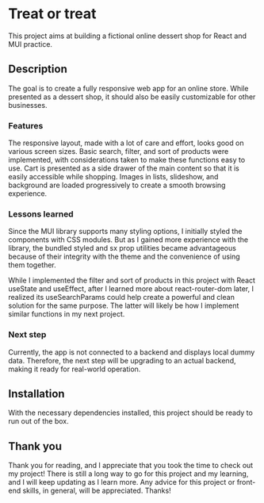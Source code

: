 # Treat or treat

This project aims at building a fictional online dessert shop for React and MUI practice.

## Description

The goal is to create a fully responsive web app for an online store. While presented as a dessert shop, it should also be easily customizable for other businesses.

### Features

The responsive layout, made with a lot of care and effort, looks good on various screen sizes.
Basic search, filter, and sort of products were implemented, with considerations taken to make these functions easy to use.
Cart is presented as a side drawer of the main content so that it is easily accessible while shopping.
Images in lists, slideshow, and background are loaded progressively to create a smooth browsing experience.

### Lessons learned

Since the MUI library supports many styling options, I initially styled the components with CSS modules. But as I gained more experience with the library, the bundled styled and sx prop utilities became advantageous because of their integrity with the theme and the convenience of using them together.

While I implemented the filter and sort of products in this project with React useState and useEffect, after I learned more about react-router-dom later, I realized its useSearchParams could help create a powerful and clean solution for the same purpose. The latter will likely be how I implement similar functions in my next project.

### Next step

Currently, the app is not connected to a backend and displays local dummy data. Therefore, the next step will be upgrading to an actual backend, making it ready for real-world operation.

## Installation

With the necessary dependencies installed, this project should be ready to run out of the box.

## Thank you

Thank you for reading, and I appreciate that you took the time to check out my project!
There is still a long way to go for this project and my learning, and I will keep updating as I learn more. Any advice for this project or front-end skills, in general, will be appreciated. Thanks!
